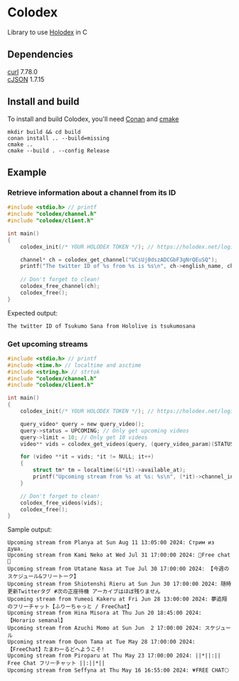 # Colodex
Library to use [Holodex](https://holodex.net/) in C

## Dependencies
[curl](https://github.com/curl/curl) 7.78.0 \
[cJSON](https://github.com/DaveGamble/cJSON) 1.7.15

## Install and build
To install and build Colodex, you'll need [Conan](https://conan.io/downloads.html) and [cmake](https://cmake.org/download/)
```
mkdir build && cd build
conan install .. --build=missing
cmake ..
cmake --build . --config Release
```

## Example
### Retrieve information about a channel from its ID
```c
#include <stdio.h> // printf
#include "colodex/channel.h"
#include "colodex/client.h"

int main()
{
    colodex_init(/* YOUR HOLODEX TOKEN */); // https://holodex.net/login

    channel* ch = colodex_get_channel("UCsUj0dszADCGbF3gNrQEuSQ");
    printf("The twitter ID of %s from %s is %s\n", ch->english_name, ch->org, ch->twitter);
    
    // Don't forget to clean!
    colodex_free_channel(ch);
    colodex_free();
}
```
Expected output:
```
The twitter ID of Tsukumo Sana from Hololive is tsukumosana
```

### Get upcoming streams
```c
#include <stdio.h> // printf
#include <time.h> // localtime and asctime
#include <string.h> // strtok
#include "colodex/channel.h"
#include "colodex/client.h"

int main()
{
    colodex_init(/* YOUR HOLODEX TOKEN */); // https://holodex.net/login

    query_video* query = new query_video();
    query->status = UPCOMING; // Only get upcoming videos
    query->limit = 10; // Only get 10 videos
    video** vids = colodex_get_videos(query, (query_video_param)(STATUS | LIMIT));

    for (video **it = vids; *it != NULL; it++)
    {
        struct tm* tm = localtime(&(*it)->available_at);
        printf("Upcoming stream from %s at %s: %s\n", (*it)->channel_info->english_name, strtok(asctime(tm), "\n"), (*it)->title);
    }

    // Don't forget to clean!
    colodex_free_videos(vids);
    colodex_free();
}
```
Sample output:
```
Upcoming stream from Planya at Sun Aug 11 13:05:00 2024: Стрим из душа.
Upcoming stream from Kami Neko at Wed Jul 31 17:00:00 2024: 👑Free chat👑
Upcoming stream from Utatane Nasa at Tue Jul 30 17:00:00 2024: 【今週のスケジュール&フリートーク】
Upcoming stream from Shiotenshi Rieru at Sun Jun 30 17:00:00 2024: 随時更新Twitterタグ #次の正座待機 アーカイブはほぼ残りません
Upcoming stream from Yumeoi Kakeru at Fri Jun 28 13:00:00 2024: 夢追翔のフリーチャット【ふりーちゃっと / FreeChat】
Upcoming stream from Hina Misora at Thu Jun 20 18:45:00 2024: 【Horario semanal】
Upcoming stream from Azuchi Momo at Sun Jun  2 17:00:00 2024: スケジュール
Upcoming stream from Quon Tama at Tue May 28 17:00:00 2024: 【FreeChat】たまわーるどへようこそ!
Upcoming stream from Piroparu at Thu May 23 17:00:00 2024: ||*||:|| Free Chat フリーチャット ||:||*||
Upcoming stream from Seffyna at Thu May 16 16:55:00 2024: 💗FREE CHAT🌕
```
